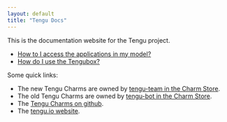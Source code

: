 ```yaml
---
layout: default
title: "Tengu Docs"
---
```


This is the documentation website for the Tengu project.

 - [How to I access the applications in my model?](use/expose-applications.html)
 - [How do I use the Tengubox?](use/tengubox.html)


Some quick links:

 - The new Tengu Charms are owned by [tengu-team in the Charm Store](https://jujucharms.com/u/tengu-team).
 - The old Tengu Charms are owned by [tengu-bot in the Charm Store](https://jujucharms.com/u/tengu-team).
 - The [Tengu Charms on github](https://github.com/IBCNServices/tengu-charms).
 - The [tengu.io website](http://tengu.io).
 
